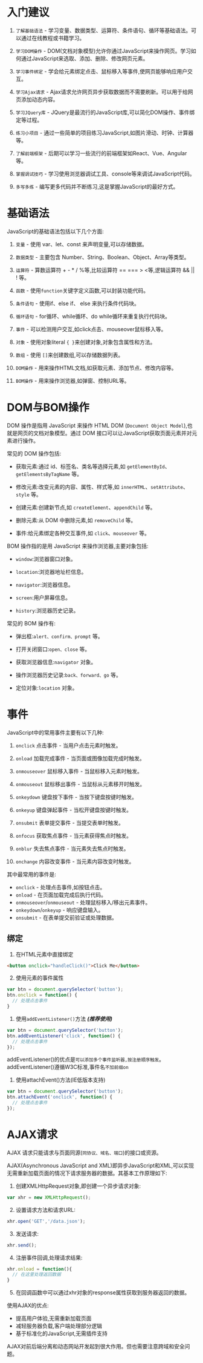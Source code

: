 # 入门建议

1. `了解基础语法` - 学习变量、数据类型、运算符、条件语句、循环等基础语法。可以通过在线教程或书籍学习。

2. `学习DOM操作` - DOM(文档对象模型)允许你通过JavaScript来操作网页。学习如何通过JavaScript来选取、添加、删除、修改网页元素。

3. `学习事件绑定` - 学会给元素绑定点击、鼠标移入等事件,使网页能够响应用户交互。

4. `学习Ajax请求` - Ajax请求允许网页异步获取数据而不需要刷新。可以用于给网页添加动态内容。

5. `学习JQuery库` - JQuery是最流行的JavaScript库,可以简化DOM操作、事件绑定等过程。

6. `练习小项目` - 通过一些简单的项目练习JavaScript,如图片滑动、时钟、计算器等。

7. `了解前端框架` - 后期可以学习一些流行的前端框架如React、Vue、Angular等。

8. `掌握调试技巧` - 学习使用浏览器调试工具、console等来调试JavaScript代码。

9. `多写多练` - 编写更多代码并不断练习,这是掌握JavaScript的最好方式。

# 基础语法
JavaScript的基础语法包括以下几个方面:

1. `变量` - 使用 var、let、const 来声明变量,可以存储数据。

2. `数据类型` - 主要包含 Number、String、Boolean、Object、Array等类型。

3. `运算符` - 算数运算符 + - * / %等,比较运算符 == === > <等,逻辑运算符 && || ! 等。

4. `函数` - 使用`function`关键字定义函数,可以封装功能代码。

5. `条件语句` - 使用if、else if、 else 来执行条件代码块。

6. `循环语句` - for循环、while循环、do while循环来重复执行代码块。 

7. `事件` - 可以检测用户交互,如click点击、mouseover鼠标移入等。

8. `对象` - 使用对象literal `{ }`来创建对象,对象包含属性和方法。

9. `数组` - 使用 `[]`来创建数组,可以存储数据列表。

10. `DOM操作` - 用来操作HTML文档,如获取元素、添加节点、修改内容等。

11. `BOM操作` - 用来操作浏览器,如弹窗、控制URL等。

# DOM与BOM操作
DOM 操作是指用 JavaScript 来操作 HTML DOM (`Document Object Model`),也就是网页的文档对象模型。通过 DOM 接口可以让JavaScript获取页面元素并对元素进行操作。

常见的 DOM 操作包括:

- 获取元素:通过 id、标签名、类名等选择元素,如 `getElementById`、`getElementsByTagName` 等。

- 修改元素:改变元素的内容、属性、样式等,如 `innerHTML`、`setAttribute`、`style` 等。

- 创建元素:创建新节点,如 `createElement`、`appendChild` 等。

- 删除元素:从 DOM 中删除元素,如 `removeChild` 等。

- 事件:给元素绑定各种交互事件,如 `click`、`mouseover` 等。

BOM 操作指的是用 JavaScript 来操作浏览器,主要对象包括:

- `window`:浏览器窗口对象。

- `location`:浏览器地址栏信息。

- `navigator`:浏览器信息。

- `screen`:用户屏幕信息。

- `history`:浏览器历史记录。

常见的 BOM 操作有:

- 弹出框:`alert、confirm、prompt` 等。 

- 打开关闭窗口:`open、close` 等。

- 获取浏览器信息:`navigator` 对象。

- 操作浏览器历史记录:`back、forward、go` 等。

- 定位对象:`location` 对象。

# 事件
JavaScript中的常用事件主要有以下几种:
1. `onclick` 点击事件 - 当用户点击元素时触发。

2. `onload` 加载完成事件 - 当页面或图像加载完成时触发。

3. `onmouseover` 鼠标移入事件 - 当鼠标移入元素时触发。 

4. `onmouseout` 鼠标移出事件 - 当鼠标从元素移开时触发。

5. `onkeydown` 键盘按下事件 - 当按下键盘按键时触发。

6. `onkeyup` 键盘弹起事件 - 当松开键盘按键时触发。

7. `onsubmit` 表单提交事件 - 当提交表单时触发。

8. `onfocus` 获取焦点事件 - 当元素获得焦点时触发。

9. `onblur` 失去焦点事件 - 当元素失去焦点时触发。

10. `onchange` 内容改变事件 - 当元素内容改变时触发。

其中最常用的事件是:

- `onclick` - 处理点击事件,如按钮点击。
- `onload` - 在页面加载完成后执行代码。
- `onmouseover`/`onmouseout` - 处理鼠标移入/移出元素事件。
- `onkeydown`/`onkeyup` - 响应键盘输入。
- `onsubmit` - 在表单提交前验证或处理数据。

## 绑定
1. 在HTML元素中直接绑定

```html
<button onclick="handleClick()">Click Me</button>
```

2. 使用元素的事件属性

```js
var btn = document.querySelector('button');
btn.onclick = function() {
  // 处理点击事件
}
```

1. 使用`addEventListener()`方法 ***(推荐使用)***

```js
var btn = document.querySelector('button');
btn.addEventListener('click', function() {
  // 处理点击事件 
});
```

addEventListener()的优点是`可以添加多个事件监听器,按注册顺序触发`。
addEventListener()遵循W3C标准,事件名`不加前缀on`

1. 使用attachEvent()方法(IE低版本支持)

```js
var btn = document.querySelector('button'); 
btn.attachEvent('onclick', function() {
  // 处理点击事件
});
```

# AJAX请求
AJAX 请求只能请求与页面同源(`同协议、域名、端口`)的接口或资源。

AJAX(Asynchronous JavaScript and XML)即异步JavaScript和XML,可以实现无需重新加载页面的情况下请求服务器的数据。其基本工作原理如下:

1. 创建XMLHttpRequest对象,即创建一个异步请求对象:

```js
var xhr = new XMLHttpRequest();
```

2. 设置请求方法和请求URL:

```js
xhr.open('GET','/data.json');
```

3. 发送请求:

```js
xhr.send(); 
```

4. 注册事件回调,处理请求结果:

```js
xhr.onload = function(){
  // 在这里处理返回数据
}
```

5. 在回调函数中可以通过xhr对象的response属性获取到服务器返回的数据。

使用AJAX的优点:

- 提高用户体验,无需重新加载页面
- 减轻服务器负载,客户端处理部分逻辑
- 基于标准化的JavaScript,无需插件支持

AJAX对前后端分离和动态网站开发起到很大作用。但也需要注意跨域和安全问题。


